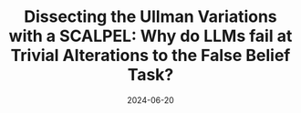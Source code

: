 ---
title: "Dissecting the Ullman Variations with a SCALPEL: Why do LLMs fail at Trivial Alterations to the False Belief Task?"
collection: publications
category: manuscripts
permalink: /publication/2024-06-20-scapel
date: 2024-06-20
paperurl: 'https://arxiv.org/pdf/2406.14737'
---